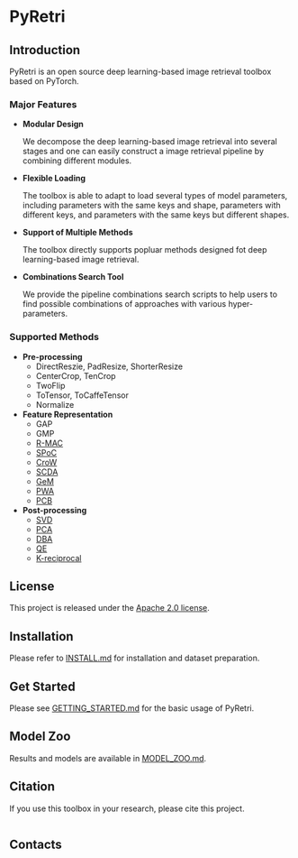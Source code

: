 # PyRetri

## Introduction

PyRetri is an open source deep learning-based image retrieval toolbox based on PyTorch.

### Major Features

- **Modular Design**

  We decompose the deep learning-based image retrieval into several stages and one can easily construct a image retrieval pipeline by combining different modules.

- **Flexible Loading**

  The toolbox is able to adapt to load several types of model parameters, including parameters with the same keys and shape, parameters with different keys, and parameters with the same keys but different shapes.

- **Support of  Multiple Methods**

  The toolbox directly supports popluar methods designed fot deep learning-based image retrieval.

- **Combinations Search Tool**

  We provide the pipeline combinations search scripts to help users to find possible combinations of approaches with various hyper-parameters. 

### Supported Methods

- **Pre-processing**
  - DirectReszie, PadResize, ShorterResize
  - CenterCrop, TenCrop
  - TwoFlip
  - ToTensor, ToCaffeTensor
  - Normalize
- **Feature Representation**
  - GAP
  - GMP
  - [R-MAC](https://arxiv.org/pdf/1511.05879.pdf)
  - [SPoC](https://arxiv.org/pdf/1510.07493.pdf)
  - [CroW](https://arxiv.org/pdf/1512.04065.pdf)
  - [SCDA](http://www.weixiushen.com/publication/tip17SCDA.pdf)
  - [GeM](https://pdfs.semanticscholar.org/a2ca/e0ed91d8a3298b3209fc7ea0a4248b914386.pdf)
  - [PWA](https://arxiv.org/abs/1705.01247)
  - [PCB](http://openaccess.thecvf.com/content_ECCV_2018/papers/Yifan_Sun_Beyond_Part_Models_ECCV_2018_paper.pdf)
- **Post-processing**
  - [SVD](https://link.springer.com/chapter/10.1007%2F978-3-662-39778-7_10)
  - [PCA](http://pzs.dstu.dp.ua/DataMining/pca/bibl/Principal%20components%20analysis.pdf)
  - [DBA](https://www.robots.ox.ac.uk/~vgg/publications/2012/Arandjelovic12/arandjelovic12.pdf)
  - [QE](https://www.robots.ox.ac.uk/~vgg/publications/papers/chum07b.pdf)
  - [K-reciprocal](https://arxiv.org/pdf/1701.08398.pdf)

## License

This project is released under the [Apache 2.0 license](https://github.com/hby96/pyretri/blob/master/LICENSE).

## Installation

Please refer to [INSTALL.md](https://github.com/hby96/pyretri/blob/master/docs/INSTALL.md) for installation and dataset preparation.

## Get Started

Please see [GETTING_STARTED.md](https://github.com/hby96/pyretri/blob/master/docs/GETTING_STARTED.md) for the basic usage of PyRetri.

## Model Zoo

Results and models are available in [MODEL_ZOO.md](https://github.com/hby96/pyretri/blob/master/docs/MODEL_ZOO.md).

## Citation

If you use this toolbox in your research, please cite this project.

```shell

```

## Contacts

